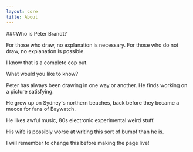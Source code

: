 ```yaml
---
layout: core
title: About
---
```


###Who is Peter Brandt?

For those who draw, no explanation is necessary.
For those who do not draw, no explanation is possible.

I know that is a complete cop out.

What would you like to know?

Peter has always been drawing in one way or another.  He finds working on a picture satisfying.  

He grew up on Sydney's northern beaches, back before they became a mecca for fans of Baywatch.

He likes awful music, 80s electronic experimental weird stuff.

His wife is possibly worse at writing this sort of bumpf than he is.

I will remember to change this before making the page live!


